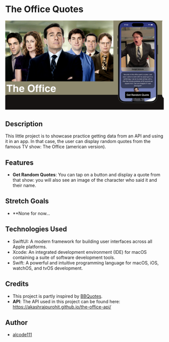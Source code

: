 # The Office Quotes

<img src="the-office-quotes.png" alt="The Office Cast" width="800">

## Description

This little project is to showcase practice getting data from an API and using it in an app. In that case, the user can display random quotes from the famous TV show: The Office (american version).

## Features

- **Get Random Quotes**: You can tap on a button and display a quote from that show: you will also see an image of the character who said it and their name.

## Stretch Goals

- **None for now...

## Technologies Used

- SwiftUI: A modern framework for building user interfaces across all Apple platforms.
- Xcode: An integrated development environment (IDE) for macOS containing a suite of software development tools.
- Swift: A powerful and intuitive programming language for macOS, iOS, watchOS, and tvOS development.

## Credits

- This project is partly inspired by [BBQuotes](https://github.com/alcode111/SwiftUIBBQuotes).
- **API**: The API used in this project can be found here: https://akashrajpurohit.github.io/the-office-api/


## Author

- [alcode111](https://github.com/alcode111)
